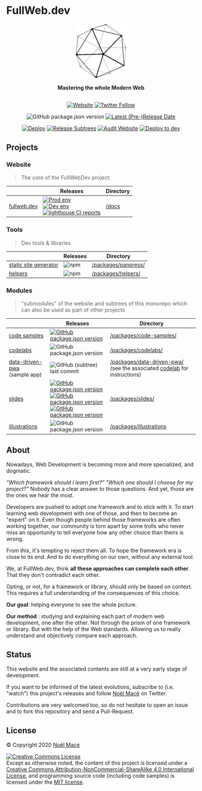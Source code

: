 # FullWeb.dev

<p align="center">
<img src="docs/assets/favicon/android-icon-144x144.png" alt="logo"></img>
</p>

<p align="center"><b>Mastering the whole Modern Web</b></p>

<!-- markdownlint-disable header-style -->

##

<!-- markdownlint-enable header-style -->

<p align="center"><a href="https://fullweb.dev"><img src="https://img.shields.io/website?up_message=fullweb.dev&amp;url=https%3A%2F%2Ffullweb.dev" alt="Website"></a>
<a href="https://twitter.com/intent/follow?screen_name=noel_mace"><img alt="Twitter Follow" src="https://img.shields.io/twitter/follow/noel_mace?label=Stay%20tunned%21&style=social"></a></p>

<p align="center">
<img alt="GitHub package.json version" src="https://img.shields.io/github/package-json/v/fullwebdev/fullwebdev">
<a href="https://github.com/fullwebdev/fullwebdev/releases/tag/latest"><img alt="Latest (Pre-)Release Date" src="https://img.shields.io/github/release-date-pre/fullwebdev/fullwebdev?label=latest%20release"></a>
</p>

<p align="center">
<a href="https://github.com/fullwebdev/fullwebdev/actions?query=workflow%3ADeploy"><img src="https://github.com/fullwebdev/fullwebdev/workflows/Deploy/badge.svg" alt="Deploy"></a>
<a href="https://github.com/fullwebdev/fullwebdev/actions?query=workflow%3A%22Release+Subtrees%22"><img src="https://github.com/fullwebdev/fullwebdev/workflows/Release%20Subtrees/badge.svg" alt="Release Subtrees"></a>
<a href="https://github.com/fullwebdev/fullwebdev/actions?query=workflow%3A%22Audit+Website%22"><img src="https://github.com/fullwebdev/fullwebdev/workflows/Audit%20Website/badge.svg" alt="Audit Website"></a>
<a href="https://github.com/fullwebdev/fullwebdev/actions?query=workflow%3A%22Deploy+to+dev%22"><img src="https://github.com/fullwebdev/fullwebdev/workflows/Deploy%20to%20dev/badge.svg" alt="Deploy to dev"></a>
</p>

## Projects

### Website

> The core of the FullWebDev project.

<!-- prettier-ignore -->
|         | Releases | Directory |
| ------- | -------- | --------- |
| [fullweb.dev](https://fullweb.dev) | [![Prod env](https://img.shields.io/website?label=prod%20env&logo=firebase&url=https%3A%2F%2Ffullweb.dev)](https://github.com/fullwebdev/fullwebdev/releases/tag/latest)<br>[![Dev env](https://img.shields.io/website?label=dev%20env&logo=firebase&url=https%3A%2F%2Ffullweb-dev-dev.web.app)](https://fullweb-dev-dev.web.app/)<br>[![lighthouse CI reports](https://img.shields.io/badge/lighthouse-reports-F44B21?logo=lighthouse)](https://lhci-fullwebdev.herokuapp.com/app/projects/fullwebdev/dashboard?branch=master&runUrl=https%3A%2F%2Ffullweb.dev%2F) | [/docs](./docs/) |

### Tools

> Dev tools & libraries

<!-- prettier-ignore -->
|         | Releases | Directory |
| ------- | -------- | --------- |
| [static site generator](https://www.npmjs.com/package/@panpress/cli) | ![npm](https://img.shields.io/npm/v/@panpress/cli) | [/packages/panpress/](./packages/panpress/) |
| [helpers](https://www.npmjs.com/package/modern-helpers) | ![npm](https://img.shields.io/npm/v/modern-helpers) | [/packages/helpers/](./packages/helpers/) |

### Modules

> "submodules" of the website and subtrees of this monorepo which can also be used as part of other projects

<!-- prettier-ignore -->
|         | Releases | Directory |
| ------- | -------- | --------- |
| [code samples](https://fullweb.dev/fundamentals/code-samples/) | [![GitHub package.json version](https://img.shields.io/github/package-json/v/fullwebdev/code-samples?label=sandox&logo=codesandbox)](https://codesandbox.io/s/github/fullwebdev/fullwebdev/tree/master/packages/code-samples/src/) | [/packages/code-samples/](./packages/code-samples/) |
| [codelabs](https://fullweb.dev/codelabs/) | ![GitHub package.json version](https://img.shields.io/badge/dynamic/json?color=important&label=version&query=%24.version&url=https%3A%2F%2Fraw.githubusercontent.com%2Ffullwebdev%2Ffullwebdev%2Fmaster%2Fpackages%2Fcodelabs%2Fpackage.json) | [/packages/codelabs/](./packages/codelabs/) |
| [data-driven-pwa](https://github.com/fullwebdev/data-driven-pwa)<br>(sample app) | ![GitHub (subtree) last commit](https://img.shields.io/github/last-commit/fullwebdev/data-driven-pwa?label=subtree&logo=git) | [/packages/data-driven-pwa/](./packages/data-driven-pwa/)<br>(see the associated [codelab](https://fullweb.dev/codelabs) for instructions) |
| [slides](https://fullweb.dev/conferences/) | [![GitHub package.json version](https://img.shields.io/badge/dynamic/json?color=success&label=WoF%20S2&query=%24.version&url=https%3A%2F%2Fraw.githubusercontent.com%2Ffullwebdev%2Ffullwebdev%2Fmaster%2Fpackages%2Fslides%2Fwof-2%2Fpackage.json)](https://fullweb.dev/slides/wof/latest/)<br>[![GitHub package.json version](https://img.shields.io/badge/dynamic/json?color=success&label=vanilla-1&query=%24.version&url=https%3A%2F%2Fraw.githubusercontent.com%2Ffullwebdev%2Ffullwebdev%2Fmaster%2Fpackages%2Fslides%2Fvanilla-1%2Fpackage.json)](https://fullweb.dev/slides/vanilla1/latest/)<br>[![GitHub package.json version](https://img.shields.io/badge/dynamic/json?color=success&label=WoF%20S1&query=%24.version&url=https%3A%2F%2Fraw.githubusercontent.com%2Ffullwebdev%2Ffullwebdev%2Fmaster%2Fpackages%2Fslides%2Fwof-1%2Fpackage.json)](https://fullweb.dev/slides/wof1/) | [/packages/slides/](./packages/slides/) |
| [illustrations](https://github.com/fullwebdev/illustrations) | ![GitHub package.json version](https://img.shields.io/github/package-json/v/fullwebdev/illustrations) | [/packages/illustrations](./packages/illustrations)

## About

Nowadays, Web Development is becoming more and more specialized, and dogmatic.

_"Which framework should I learn first?" "Which one should I choose for my project?"_ Nobody has a clear answer to those questions. And yet, those are the ones we hear the most.

Developers are pushed to adopt one framework and to stick with it. To start learning web development with one of those, and then to become an "expert" on it. Even though people behind those frameworks are often working together, our community is torn apart by some trolls who never miss an opportunity to tell everyone how any other choice than theirs is wrong.

From this, it's tempting to reject them all. To hope the framework era is close to its end. And to do everything on our own, without any external tool.

We, at FullWeb.dev, think **all these approaches can complete each other**. That they don't contradict each other.

Opting, or not, for a framework or library, should only be based on context. This requires a full understanding of the consequences of this choice.

**Our goal**: helping everyone to see the whole picture.

**Our method** : studying and explaining each part of modern web development, one after the other. Not through the prism of one framework or library. But with the help of the Web standards. Allowing us to really understand and objectively compare each approach.

## Status

This website and the associated contents are still at a very early stage of development.

If you want to be informed of the latest evolutions, subscribe to (i.e. "watch") this project's releases
and follow [Noël Macé](https://twitter.com/intent/follow?screen_name=noel_mace) on Twitter.

Contributions are very welcomed too, so do not hesitate to open an issue and to fork this repository and send a Pull-Request.

## License

© Copyright 2020 [Noël Macé](mailto:contact@noelmace.com)

<a rel="license" href="http://creativecommons.org/licenses/by-nc-sa/4.0/"><img alt="Creative Commons License" style="border-width:0" src="https://i.creativecommons.org/l/by-nc-sa/4.0/88x31.png" /></a><br /> Except as otherwise noted, the content of this project is licensed under a <a rel="license" href="http://creativecommons.org/licenses/by-nc-sa/4.0/">Creative Commons Attribution-NonCommercial-ShareAlike 4.0 International License</a>, and programming source code (including code samples) is licensed under the [MIT license](./LICENSE).
